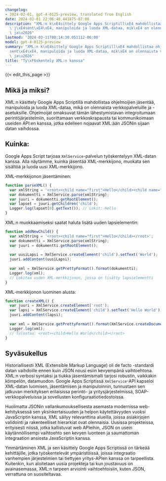 ```yaml
---
changelog:
- 2024-02-01, gpt-4-0125-preview, translated from English
date: 2024-02-01 22:06:48.441875-07:00
description: "XML:n k\xE4sittely Google Apps Scriptill\xE4 mahdollistaa ohjelmoijien\
  \ j\xE4sent\xE4\xE4, manipuloida ja luoda XML-dataa, mik\xE4 on olennaista verkkopalveluille\
  \ ja\u2026"
lastmod: '2024-03-11T00:14:30.051112-06:00'
model: gpt-4-0125-preview
summary: "XML:n k\xE4sittely Google Apps Scriptill\xE4 mahdollistaa ohjelmoijien j\xE4\
  sent\xE4\xE4, manipuloida ja luoda XML-dataa, mik\xE4 on olennaista verkkopalveluille\
  \ ja\u2026"
title: "Ty\xF6skentely XML:n kanssa"
---
```


{{< edit_this_page >}}

## Mikä ja miksi?

XML:n käsittely Google Apps Scriptillä mahdollistaa ohjelmoijien jäsentää, manipuloida ja luoda XML-dataa, mikä on olennaista verkkopalveluille ja -asetuksille. Ohjelmoijat omaksuvat tämän lähestymistavan integroitumaan perintöjärjestelmiin, suorittamaan verkkoskrapausta tai kommunikoimaan useiden API:en kanssa, jotka edelleen nojaavat XML:ään JSONin sijaan datan vaihdossa.

## Kuinka:

Google Apps Script tarjoaa `XmlService`-palvelun työskentelyyn XML-datan kanssa. Alla näytämme, kuinka jäsentää XML-merkkijono, muokata sen sisältöä ja luoda uusi XML-merkkijono.

XML-merkkijonon jäsentäminen:

```javascript
function parseXML() {
  var xmlString = '<root><child name="first">Hello</child><child name="second">World</child></root>';
  var dokumentti = XmlService.parse(xmlString);
  var juuri = dokumentti.getRootElement();
  var lapset = juuri.getChildren('child');
  Logger.log(lapset[0].getText()); // Lokit: Hello
}
```

XML:n muokkaamiseksi saatat haluta lisätä uuden lapsielementin:

```javascript
function addNewChild() {
  var xmlString = '<root><child name="first">Hello</child></root>';
  var dokumentti = XmlService.parse(xmlString);
  var juuri = dokumentti.getRootElement();
  
  var uusiLapsi = XmlService.createElement('child').setText('World');
  juuri.addContent(uusiLapsi);
  
  var xml = XmlService.getPrettyFormat().format(dokumentti);
  Logger.log(xml);
  // Lokitaa uuden XML-merkkijonon, jossa on lisätty lapsielementti
}
```

XML-merkkijonon luominen alusta:

```javascript
function createXML() {
  var juuri = XmlService.createElement('root');
  var lapsi = XmlService.createElement('child').setText('Hello World');
  juuri.addContent(lapsi);
  
  var xml = XmlService.getPrettyFormat().format(XmlService.createDocument(juuri));
  Logger.log(xml);
  // Tulostaa: <root><child>Hello World</child></root>
}
```

## Syväsukellus

Historiallisesti XML (Extensible Markup Language) oli de facto -standardi datan vaihdoille ennen kuin JSON nousi esiin kevyempänä vaihtoehtona. XML:n verbosi syntaksi ja tiukka jäsentämismalli tarjosi robustin, vaikkakin kömpelön, datamuodon. Google Apps Scriptissä `XmlService`-API kapseloi XML-datan luomisen, jäsentämisen ja manipuloinnin, tunnustaen sen jatkuvan merkityksen erilaisissa perintö- ja yritysjärjestelmissä, SOAP-verkkopalveluissa ja sovellusten konfiguraatiotiedostoissa.

Huolimatta JSONin vallankumouksellisesta asemasta modernissa web-kehityksessä sen yksinkertaisuuden ja helpon käytettävyyden vuoksi JavaScriptin kanssa, XML säilyy relevanttina alueilla, joissa asiakirjojen validointi ja rakenteelliset hierarkiat ovat olennaisia. Uusissa projekteissa, erityisesti niissä, jotka kallistuvat web APIeihin, JSON on usein käytännöllisempi vaihtoehto sen kevyen luonteen ja saumattoman integraation ansiosta JavaScriptin kanssa.

Ymmärtäminen XML ja sen käsittely Google Apps Scriptissä on tärkeää kehittäjille, jotka työskentelevät ympäristöissä, joissa integraatio vanhempien järjestelmien tai tiettyjen yritys-APIen kanssa on tarpeellista. Kuitenkin, kun aloitetaan uusia projekteja tai kun joustavuus on avainasemassa, XML:n tarpeen arviointi vaihtoehtoisiin, kuten JSON, verrattuna on suositeltavaa.
